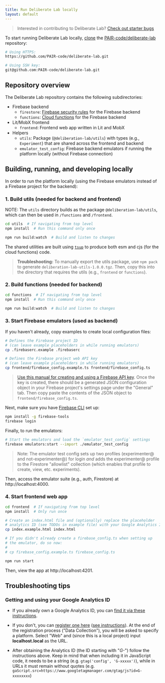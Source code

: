 ```yaml
---
title: Run Deliberate Lab locally
layout: default
---
```


> Interested in contributing to Deliberate Lab?
[Check out starter bugs](https://github.com/PAIR-code/deliberate-lab/issues?q=is%3Aissue+is%3Aopen+label%3A%22starter+bug%22)

To start running Deliberate Lab locally,
[clone](https://docs.github.com/en/repositories/creating-and-managing-repositories/cloning-a-repository)
the [PAIR-code/deliberate-lab](https://github.com/PAIR-code/deliberate-lab)
repository:

```bash
# Using HTTPS:
https://github.com/PAIR-code/deliberate-lab.git

# Using SSH key:
git@github.com:PAIR-code/deliberate-lab.git
```

## Repository overview

The Deliberate Lab repository contains the following subdirectories:

- Firebase backend
  - `firestore`: [Firebase security rules](https://firebase.google.com/docs/rules/rules-language) for the Firebase backend
  - `functions`: [Cloud functions](https://firebase.google.com/docs/functions) for the Firebase backend
- Lit/MobX frontend
  - `frontend`: Frontend web app written in Lit and MobX
- Helpers
  - `utils`: Package (`@deliberation-lab/utils`) with types (e.g., `Experiment`) that are shared across the frontend and backend
  - `emulator_test_config`: Firebase backend emulators if running the platform locally (without Firebase connection)

## Building, running, and developing locally

In order to run the platform locally (using the Firebase emulators
instead of a Firebase project for the backend):

### 1. Build utils (needed for backend and frontend)

NOTE: The `utils` directory builds as the package `@deliberation-lab/utils`,
which can then be used in `/functions` and `/frontend`.

```bash
cd utils  # If navigating from top level
npm install  # Run this command only once

npm run build:watch  # Build and listen to changes
```

The shared utilities are built using [`tsup`](https://tsup.egoist.dev) to
produce both esm and cjs (for the cloud functions) code.

> **Troubleshooting:** To manually export the utils package, use `npm pack`
to generate `deliberation-lab-utils-1.0.0.tgz`. Then, copy this into
the directory that requires the utils (e.g., `frontend` or `functions`).

### 2. Build functions (needed for backend)

```bash
cd functions  # If navigating from top level
npm install  # Run this command only once

npm run build:watch  # Build and listen to changes
```

### 3. Start Firebase emulators (used as backend)

If you haven't already, copy examples to create local configuration files:
```bash
# Defines the Firebase project ID
# (can leave example placeholders in while running emulators)
cp .firebaserc.example .firebaserc

# Defines the Firebase project web API key
# (can leave example placeholders in while running emulators)
cp frontend/firebase_config.example.ts frontend/firebase_config.ts
```

> [Use this manual for creating and using a Firebase API key](https://firebase.google.com/docs/projects/api-keys#test-vs-prod-keys). Once the key is created, there should be a generated JSON configuration object in your Firebase project's settings page under the "General" tab. Then copy paste the contents of the JSON object to `frontend/firebase_config.ts`.

Next, make sure you have [Firebase CLI](https://firebase.google.com/docs/cli/) set up:
```bash
npm install -g firebase-tools
firebase login
```

Finally, to run the emulators:
```bash
# Start the emulators and load the `emulator_test_config` settings
firebase emulators:start --import ./emulator_test_config
```

> Note: The emulator test config sets up two profiles (experimenter@
and not-experimenter@) for login *and* adds the experimenter@ profile to
the Firestore "allowlist" collection (which enables that profile to
create, view, etc. experiments).

Then, access the emulator suite (e.g., auth, Firestore) at
http://localhost:4000.

### 4. Start frontend web app

```bash
cd frontend  # If navigating from top level
npm install  # Only run once

# Create an index.html file and (optionally) replace the placeholder
# analytics ID (see TODOs in example file) with your Google Analytics ID
cp index.example.html index.html

# If you didn't already create a firebase_config.ts when setting up
# the emulator, do so now:
#
# cp firebase_config.example.ts firebase_config.ts

npm run start
```

Then, view the app at http://localhost:4201.

## Troubleshooting tips

### Getting and using your Google Analytics ID
* If you already own a Google Analytics ID, you can [find it via these instructions](https://support.google.com/analytics/answer/9539598?hl=en). 

* If you don't, you can [register one here](https://analytics.google.com/analytics/web/#/a334209184p464501091/admin/account/create?utm_source=gahc&utm_medium=dlinks) ([see instructions](https://support.google.com/analytics/answer/9304153#stream)). At the end of the registration process ("Data Collection"), you will be asked to specify a platform. Select "Web" and (since this is a local project) input **localhost.local** as the URL.

* After obtaining the Analytics ID (the ID starting with "*G-*") follow the instructions above. Keep in mind that when including it in JavaScript code, it needs to be a string (e.g. `gtag('config', 'G-xxxxx')`), while in URLs it must remain without quotes (e.g. `gaScript.src=https://www.googletagmanager.com/gtag/js?id=G-xxxxxxxx`)
